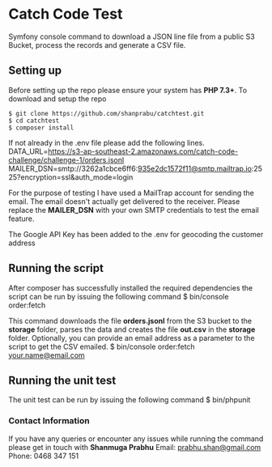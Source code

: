# Catch Code Test
Symfony console command to download a JSON line file from a public S3 Bucket, process the records and generate a CSV file.

## Setting up
Before setting up the repo please ensure your system has **PHP 7.3+**. To download and setup the repo

    $ git clone https://github.com/shanprabu/catchtest.git
    $ cd catchtest
    $ composer install

If not already in the .env file please add the following lines.
    DATA_URL=https://s3-ap-southeast-2.amazonaws.com/catch-code-challenge/challenge-1/orders.jsonl
    MAILER_DSN=smtp://3262a1cbce6ff6:935e2dc1572f11@smtp.mailtrap.io:2525?encryption=ssl&auth_mode=login

For the purpose of testing I have used a MailTrap account for sending the email. The email doesn't actually get delivered to the receiver. Please replace the **MAILER_DSN** with your own SMTP credentials to test the email feature.

The Google API Key has been added to the .env for geocoding the customer address
## Running the script
After composer has successfully installed the required dependencies the script can be run by issuing the following command
    $ bin/console order:fetch

This command downloads the file **orders.jsonl** from the S3 bucket to the **storage** folder, parses the data and creates the file **out.csv** in the **storage** folder.
Optionally, you can provide an email address as a parameter to the script to get the CSV emailed.
    $ bin/console order:fetch your.name@email.com

## Running the unit test
The unit test can be run by issuing the following command
    $ bin/phpunit

### Contact Information
If you have any queries or encounter any issues while running the command please get in touch with
**Shanmuga Prabhu**
Email: <prabhu.shan@gmail.com>
Phone: 0468 347 151
